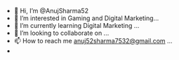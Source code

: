 - 👋 Hi, I’m @AnujSharma52
- 👀 I’m interested in Gaming and Digital Marketing...
- 🌱 I’m currently learning Digital Marketing ...
- 💞️ I’m looking to collaborate on ...
- 📫 How to reach me anuj52sharma7532@gmail.com ...
-
<!---
AnujSharma52/AnujSharma52 is a ✨ special ✨ repository because its `README.md` (this file) appears on your GitHub profile.
You can click the Preview link to take a look at your changes.
--->
